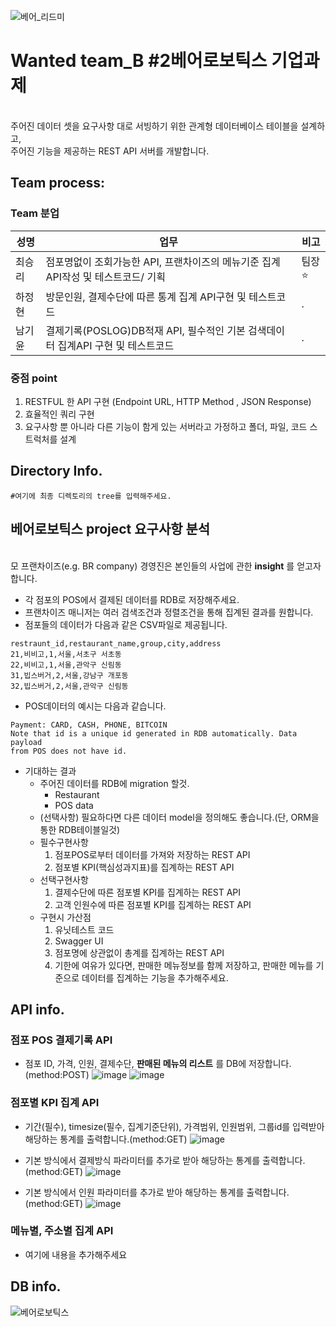 ![베어_리드미](https://user-images.githubusercontent.com/88444944/166816316-a282c3c6-4ee3-41b6-893f-cde8408a518f.jpg)

# Wanted team_B #2베어로보틱스 기업과제 #
\
주어진 데이터 셋을 요구사항 대로 서빙하기 위한 관계형 데이터베이스 테이블을 설계하고,\
주어진 기능을 제공하는 REST API 서버를 개발합니다.


## Team process:

### Team 분업

|성명|업무|비고|
|------|---|---|
|최승리|점포명없이 조회가능한 API, 프랜차이즈의 메뉴기준 집계 API작성 및 테스트코드/ 기획|팀장⭐ |
|하정현|방문인원, 결제수단에 따른 통계 집계 API구현 및 테스트코드 |.|
|남기윤|결제기록(POSLOG)DB적재 API, 필수적인 기본 검색데이터 집계API 구현 및 테스트코드|.|\

### 중점 point

1. RESTFUL 한 API 구현 (Endpoint URL, HTTP Method , JSON Response)
2. 효율적인 쿼리 구현
3. 요구사항 뿐 아니라 다른 기능이 함게 있는 서버라고 가정하고 폴더, 파일, 코드 스트럭처를 설계

## Directory Info.

```
#여기에 최종 디렉토리의 tree를 입력해주세요.
```


## 베어로보틱스 project 요구사항 분석
\
모 프랜차이즈(e.g. BR company) 경영진은 본인들의 사업에 관한 **insight** 를 얻고자 합니다.

* 각 점포의 POS에서 결제된 데이터를 RDB로 저장해주세요.
* 프랜차이즈 매니저는 여러 검색조건과 정렬조건을 통해 집계된 결과를 원합니다.
* 점포들의 데이터가 다음과 같은 CSV파일로 제공됩니다.

```
restraunt_id,restaurant_name,group,city,address
21,비비고,1,서울,서초구 서초동
22,비비고,1,서울,관악구 신림동
31,빕스버거,2,서울,강남구 개포동
32,빕스버거,2,서울,관악구 신림동
```

* POS데이터의 예시는 다음과 같습니다.

```
Payment: CARD, CASH, PHONE, BITCOIN
Note that id is a unique id generated in RDB automatically. Data payload
from POS does not have id.
```
* 기대하는 결과
  * 주어진 데이터를 RDB에 migration 할것.
    - Restaurant
    - POS data
  * (선택사항) 필요하다면 다른 데이터 model을 정의해도 좋습니다.(단, ORM을 통한 RDB테이블일것)
  * 필수구현사항
    1. 점포POS로부터 데이터를 가져와 저장하는 REST API
    2. 점포별 KPI(핵심성과지표)를 집계하는 REST API
  * 선택구현사항
    1. 결제수단에 따른 점포별 KPI를 집계하는 REST API
    2. 고객 인원수에 따른 점포별 KPI를 집계하는 REST API
  * 구현시 가산점
    1. 유닛테스트 코드
    2. Swagger UI
    3. 점포명에 상관없이 총계를 집계하는 REST API
    4. 기한에 여유가 있다면, 판매한 메뉴정보를 함께 저장하고, 판매한 메뉴를 기준으로 데이터를 집계하는 기능을 추가해주세요.

    
    
## API info.

### 점포 POS 결제기록 API
* 점포 ID, 가격, 인원, 결제수단, **판매된 메뉴의 리스트** 를 DB에 저장합니다.(method:POST)
![image](https://user-images.githubusercontent.com/88444944/166812036-3f338398-1809-4177-bfbd-bbc09f73d5f0.png)
![image](https://user-images.githubusercontent.com/88444944/166812187-0561f07a-d7c9-43ed-8fe7-6e8ff9741673.png)

### 점포별 KPI 집계 API
* 기간(필수), timesize(필수, 집계기준단위), 가격범위, 인원범위, 그룹id를 입력받아 해당하는 통계를 출력합니다.(method:GET)
![image](https://user-images.githubusercontent.com/88444944/166812959-94b2a7b3-682a-42f1-bed6-c3d1974e2d17.png)

* 기본 방식에서 결제방식 파라미터를 추가로 받아 해당하는 통계를 출력합니다.(method:GET)
![image](https://user-images.githubusercontent.com/88444944/166813165-d5928593-2d44-44b4-bc5d-5aa66bf88a90.png)

* 기본 방식에서 인원 파라미터를 추가로 받아 해당하는 통계를 출력합니다.(method:GET)
![image](https://user-images.githubusercontent.com/88444944/166813668-ae895ace-9ae5-48ec-8024-c6cdb545e364.png)

### 메뉴별, 주소별 집계 API

* 여기에 내용을 추가해주세요

## DB info.

![베어로보틱스](https://user-images.githubusercontent.com/88444944/166816416-d8f06453-0f3c-4879-ac6d-9d0db8025639.jpg)

